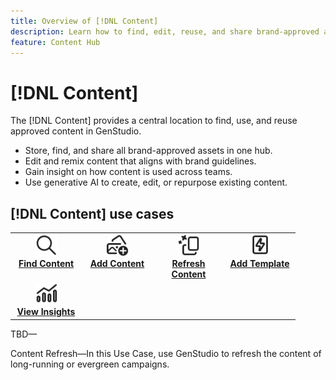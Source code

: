 ```yaml
---
title: Overview of [!DNL Content]
description: Learn how to find, edit, reuse, and share brand-approved assets in one, intuitive portal.
feature: Content Hub
---
```


# [!DNL Content]

The [!DNL Content] provides a central location to find, use, and reuse approved content in GenStudio.

- Store, find, and share all brand-approved assets in one hub.
- Edit and remix content that aligns with brand guidelines.
- Gain insight on how content is used across teams.
- Use generative AI to create, edit, or repurpose existing content.

## [!DNL Content] use cases

<table style="table-layout:fixed">
<tr style="border: 0;">
   <td align="center" valign="top" width="100">
      <a href="../content/overview.md">
      <img alt="magnifier" src="../../assets/icons/icon-search.svg" width="35">
      </a>
      <div>
         <a href="../content/overview.md">
         <strong>Find Content</strong>
         </a>
      </div>
   </td>
   <td align="center" valign="top" width="100">
      <a href="../content/overview.md">
      <img alt="Add content" src="../../assets/icons/icon-addContent.svg" width="35">
      </a>
      <div>
         <a href="../content/overview.md">
         <strong>Add Content</strong>
         </a>
      </div>
   </td>
   <td align="center" valign="top" width="100">
      <a href="../content/overview.md">
      <img alt="Add content" src="../../assets/icons/icon-AIVariation.svg" width="35">
      </a>
      <div>
         <a href="../content/overview.md">
         <strong>Refresh Content</strong>
         </a>
      </div>
   </td>
   <td align="center" valign="top" width="100">
      <a href="../content/templates.md">
      <img alt="Add content" src="../../assets/icons/icon-template.svg" width="35">
      </a>
      <div>
         <a href="../content/templates.md">
         <strong>Add Template</strong>
         </a>
      </div>
   </td>
</tr>
<tr>
   <td align="center" valign="top" width="100">
      <a href="../insights/overview.md">
      <img alt="Add content" src="../../assets/icons/icon-dataAnalytics.svg" width="35">
      </a>
      <div>
         <a href="../content/overview.md">
         <strong>View Insights</strong>
         </a>
      </div>
   </td>
</tr>
</table>

TBD—

Content Refresh—In this Use Case, use GenStudio to refresh the content of long-running or evergreen campaigns.

